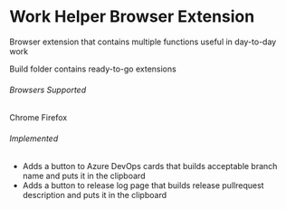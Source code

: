# Work Helper Browser Extension

Browser extension that contains multiple functions useful in day-to-day work

Build folder contains ready-to-go extensions

###### Browsers Supported
Chrome
Firefox

###### Implemented
- Adds a button to Azure DevOps cards that builds acceptable branch name and puts it in the clipboard
- Adds a button to release log page that builds release pullrequest description and puts it in the clipboard
